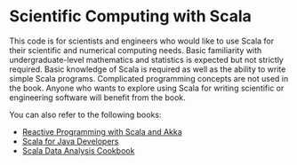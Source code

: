 # Scientific Computing with Scala

This code is for scientists and engineers who would like to use Scala for their
scientific and numerical computing needs. Basic familiarity with undergraduate-level mathematics and statistics is expected but not strictly required. Basic knowledge of Scala is required as well as the ability to write simple Scala programs. Complicated programming concepts are not used in the book. Anyone who wants to explore using Scala for writing scientific or engineering software will benefit from the book.

You can also refer to the following books:

* [Reactive Programming with Scala and Akka](https://www.packtpub.com/application-development/reactive-programming-scala-and-akka?utm_source=GitHub&utm_medium=repo&utm_campaign=9781783984343)
* [Scala for Java Developers](https://www.packtpub.com/application-development/scala-java-developers?utm_source=GitHub&utm_medium=repo&utm_campaign=9781783283637)
* [Scala Data Analysis Cookbook](https://www.packtpub.com/big-data-and-business-intelligence/scala-data-analysis-cookbook?utm_source=GitHub&utm_medium=repo&utm_campaign=9781784396749)
